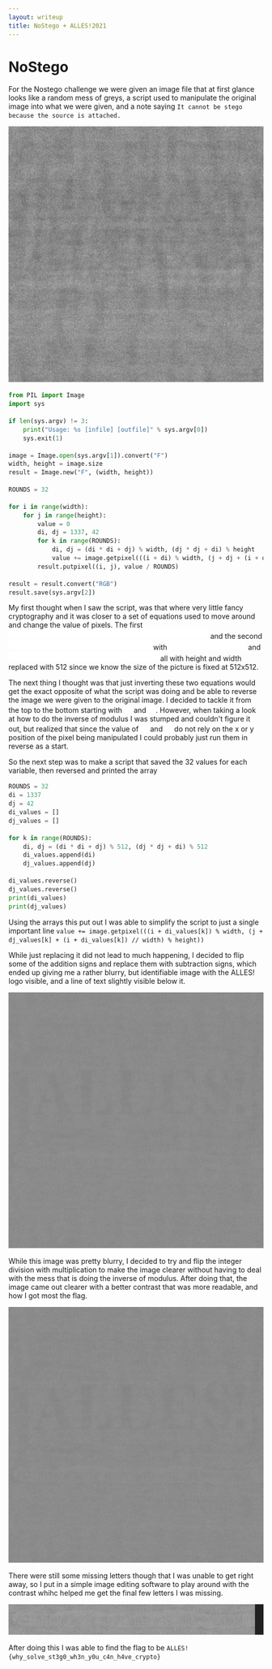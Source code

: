```yaml
---
layout: writeup
title: NoStego + ALLES!2021
---
```


# NoStego

For the Nostego challenge we were given an image file that at first glance looks like a random mess of greys, a script used to manipulate the original image into what we were given, and a note saying ```It cannot be stego because the source is attached.```

![Original Picture](pic.png)

```py
from PIL import Image
import sys

if len(sys.argv) != 3:
    print("Usage: %s [infile] [outfile]" % sys.argv[0])
    sys.exit(1)

image = Image.open(sys.argv[1]).convert("F")
width, height = image.size
result = Image.new("F", (width, height))

ROUNDS = 32

for i in range(width):
    for j in range(height):
        value = 0
        di, dj = 1337, 42
        for k in range(ROUNDS):
            di, dj = (di * di + dj) % width, (dj * dj + di) % height
            value += image.getpixel(((i + di) % width, (j + dj + (i + di)//width) % height))
        result.putpixel((i, j), value / ROUNDS)

result = result.convert("RGB")
result.save(sys.argv[2])
```

My first thought when I saw the script, was that where very little fancy cryptography and it was closer to a set of equations used to move around and change the value of pixels. 
The first ![equation1](Equations/equation1.png) and the second ![equation2](Equations/equation2.png) with ![equation3](Equations/equation3.png) and ![equation4](Equations/equation4.png) all with height and width replaced with 512 since we know the size of the picture is fixed at 512x512.

The next thing I thought was that just inverting these two equations would get the exact opposite of what the script was doing and be able to reverse the image we were given to the original image. I decided to tackle it from the top to the bottom starting with ![di](Equations/di.png) and ![dj](Equations/dj.png). However, when taking a look at how to do the inverse of modulus I was stumped and couldn't figure it out, but realized that since the value of ![di](Equations/di.png) and ![dj](Equations/dj.png) do not rely on the x or y position of the pixel being manipulated I could probably just run them in reverse as a start. 

So the next step was to make a script that saved the 32 values for each variable, then reversed and printed the array
```py
ROUNDS = 32
di = 1337
dj = 42
di_values = []
dj_values = []

for k in range(ROUNDS):
    di, dj = (di * di + dj) % 512, (dj * dj + di) % 512
    di_values.append(di)
    dj_values.append(dj)

di_values.reverse()
dj_values.reverse()
print(di_values)
print(dj_values)
```

Using the arrays this put out I was able to simplify the script to just a single important line ```value += image.getpixel(((i + di_values[k]) % width, (j + dj_values[k] + (i + di_values[k]) // width) % height))```

While just replacing it did not lead to much happening, I decided to flip some of the addition signs and replace them with subtraction signs, which ended up giving me a rather blurry, but identifiable image with the ALLES! logo visible, and a line of text slightly visible below it.

![prior_to_multiplication](prior_to_multiplication.png)

While this image was pretty blurry, I decided to try and flip the integer division with multiplication to make the image clearer without having to deal with the mess that is doing the inverse of modulus. After doing that, the image came out clearer with a better contrast that was more readable, and how I got most the flag.

![final_pic](final_pic.png)

There were still some missing letters though that I was unable to get right away, so I put in a simple image editing software to play around with the contrast whihc helped me get the final few letters I was missing. 

![contrasted](contrast_changed.png)

After doing this I was able to find the flag to be ```ALLES!{why_solve_st3g0_wh3n_y0u_c4n_h4ve_crypto}```